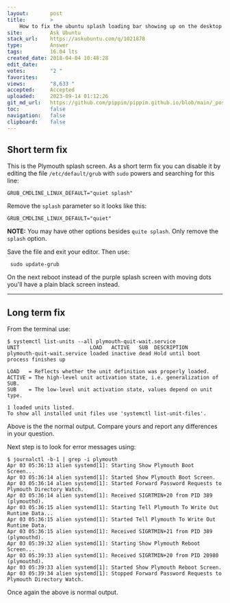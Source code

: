 ```yaml
---
layout:       post
title:        >
    How to fix the ubuntu splash loading bar showing up on the desktop view?
site:         Ask Ubuntu
stack_url:    https://askubuntu.com/q/1021878
type:         Answer
tags:         16.04 lts
created_date: 2018-04-04 10:48:28
edit_date:    
votes:        "2 "
favorites:    
views:        "8,633 "
accepted:     Accepted
uploaded:     2023-09-14 01:12:26
git_md_url:   https://github.com/pippim/pippim.github.io/blob/main/_posts/2018/2018-04-04-How-to-fix-the-ubuntu-splash-loading-bar-showing-up-on-the-desktop-view_.md
toc:          false
navigation:   false
clipboard:    false
---
```


## Short term fix

This is the Plymouth splash screen. As a short term fix you can disable it by editing the file `/etc/default/grub` with `sudo` powers and searching for this line:

``` 
GRUB_CMDLINE_LINUX_DEFAULT="quiet splash"
```

Remove the `splash` parameter so it looks like this:

``` 
GRUB_CMDLINE_LINUX_DEFAULT="quiet"
```

**NOTE:** You may have other options besides `quite splash`. Only remove the `splash` option.

Save the file and exit your editor. Then use:

``` 
 sudo update-grub
```

On the next reboot instead of the purple splash screen with moving dots you'll have a plain black screen instead.


----------

## Long term fix

From the terminal use:

``` 
$ systemctl list-units --all plymouth-quit-wait.service
UNIT                       LOAD   ACTIVE   SUB  DESCRIPTION
plymouth-quit-wait.service loaded inactive dead Hold until boot process finishes up

LOAD   = Reflects whether the unit definition was properly loaded.
ACTIVE = The high-level unit activation state, i.e. generalization of SUB.
SUB    = The low-level unit activation state, values depend on unit type.

1 loaded units listed.
To show all installed unit files use 'systemctl list-unit-files'.
```

Above is the the normal output. Compare yours and report any differences in your question.

Next step is to look for error messages using:

``` 
$ journalctl -b-1 | grep -i plymouth
Apr 03 05:36:13 alien systemd[1]: Starting Show Plymouth Boot Screen...
Apr 03 05:36:14 alien systemd[1]: Started Show Plymouth Boot Screen.
Apr 03 05:36:14 alien systemd[1]: Started Forward Password Requests to Plymouth Directory Watch.
Apr 03 05:36:14 alien systemd[1]: Received SIGRTMIN+20 from PID 389 (plymouthd).
Apr 03 05:36:15 alien systemd[1]: Starting Tell Plymouth To Write Out Runtime Data...
Apr 03 05:36:15 alien systemd[1]: Started Tell Plymouth To Write Out Runtime Data.
Apr 03 05:36:15 alien systemd[1]: Received SIGRTMIN+21 from PID 389 (plymouthd).
Apr 03 05:39:32 alien systemd[1]: Starting Show Plymouth Reboot Screen...
Apr 03 05:39:33 alien systemd[1]: Received SIGRTMIN+20 from PID 20980 (plymouthd).
Apr 03 05:39:33 alien systemd[1]: Started Show Plymouth Reboot Screen.
Apr 03 05:39:34 alien systemd[1]: Stopped Forward Password Requests to Plymouth Directory Watch.
```

Once again the above is normal output.
